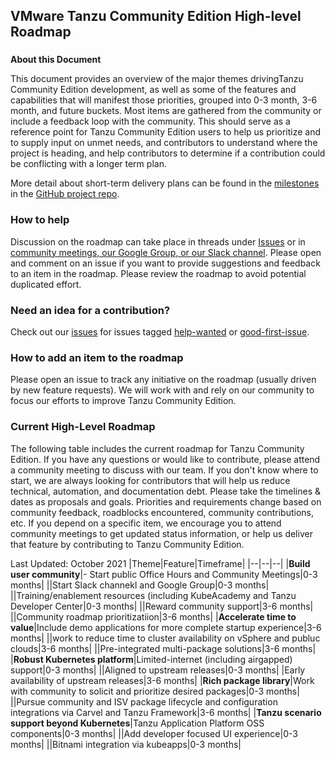 ## **VMware Tanzu Community Edition High-level Roadmap**

###
**About this Document**

This document provides an overview of the major themes drivingTanzu Community Edition development, as well as some of the features and
capabilities that will manifest those priorities, grouped into 0-3 month, 3-6 month, and future buckets. Most items are gathered from
the community or include a feedback loop with the community. This should serve as a reference point for Tanzu Community Edition users
to help us prioritize and to supply input on unmet needs, and contributors to understand where the project is heading, and help
contributors to determine if a contribution could be conflicting with a longer term plan.

More detail about short-term delivery plans can be found in the [milestones](https://github.com/vmware-tanzu/community-edition/milestones) in
the [GitHub project repo](https://gitbub.com/vmware-tanzu/community-edition).

### How to help

Discussion on the roadmap can take place in threads under [Issues](https://github.com/vmware-tanzu/community-edition/issues)
or in [community meetings, our Google Group, or our Slack channel](https://tanzucommunityedition.io/community/).
Please open and comment on an issue if you want to provide suggestions and feedback to an item in the roadmap.
Please review the roadmap to avoid potential duplicated effort.

### Need an idea for a contribution?

Check out our [issues](https://github.com/vmware-tanzu/community-edition/issues) for issues tagged
[help-wanted](https://github.com/vmware-tanzu/community-edition/issues?q=is%3Aopen+is%3Aissue+label%3Ahelp-wanted) or
[good-first-issue](https://github.com/vmware-tanzu/community-edition/labels/good-first-issue).

### How to add an item to the roadmap

Please open an issue to track any initiative on the roadmap  (usually driven by new feature requests). We will work with
and rely on our community to focus our efforts to improve Tanzu Community Edition.

### Current High-Level Roadmap

The following table includes the current roadmap for Tanzu Community Edition. If you have any questions
or would like to contribute, please attend a community meeting to discuss with our team. If you
don't know where to start, we are always looking for contributors that will help us reduce
technical, automation, and documentation debt. Please take the timelines & dates as proposals and goals.
Priorities and requirements change based on community feedback, roadblocks encountered, community contributions,
etc. If you depend on a specific item, we encourage you to attend community meetings to get updated status information,
or help us deliver that feature by contributing to Tanzu Community Edition.

Last Updated: October 2021
|Theme|Feature|Timeframe|
|--|--|--|
|**Build user community**|- Start public Office Hours and Community Meetings|0-3 months|
||Start Slack channekl and Google Group|0-3 months|
||Training/enablement resources (including KubeAcademy and Tanzu Developer Center|0-3 months|
||Reward community support|3-6 months|
||Community roadmap prioritizatiion|3-6 months|
|**Accelerate time to value**|Include demo applications for more complete startup experience|3-6 months|
||work to reduce time to cluster availability on vSphere and publuc clouds|3-6 months|
||Pre-integrated multi-package solutions|3-6 months|
|**Robust Kubernetes platform**|Limited-internet (including airgapped) support|0-3 months|
||Aligned to upstream releases|0-3 months|
|Early availability of upstream releases|3-6 months|
|**Rich package library**|Work with community to solicit and prioritize desired packages|0-3 months|
||Pursue community and ISV package lifecycle and configuration integrations via Carvel and Tanzu Framework|3-6 months|
|**Tanzu scenario support beyond Kubernetes**|Tanzu Application Platform OSS components|0-3 months|
||Add developer focused UI experience|0-3 months|
||Bitnami integration via kubeapps|0-3 months|
